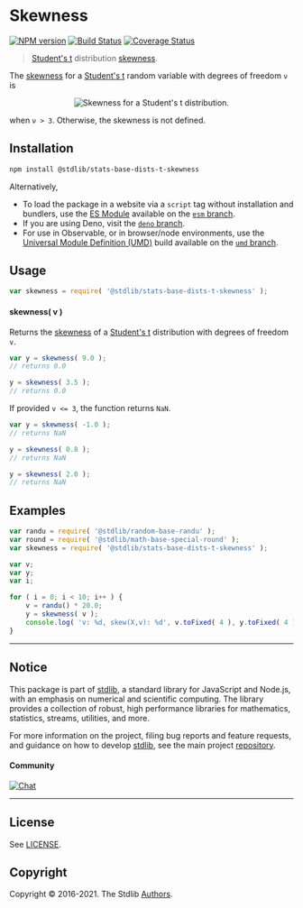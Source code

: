 <!--

@license Apache-2.0

Copyright (c) 2018 The Stdlib Authors.

Licensed under the Apache License, Version 2.0 (the "License");
you may not use this file except in compliance with the License.
You may obtain a copy of the License at

   http://www.apache.org/licenses/LICENSE-2.0

Unless required by applicable law or agreed to in writing, software
distributed under the License is distributed on an "AS IS" BASIS,
WITHOUT WARRANTIES OR CONDITIONS OF ANY KIND, either express or implied.
See the License for the specific language governing permissions and
limitations under the License.

-->

# Skewness

[![NPM version][npm-image]][npm-url] [![Build Status][test-image]][test-url] [![Coverage Status][coverage-image]][coverage-url] <!-- [![dependencies][dependencies-image]][dependencies-url] -->

> [Student's t][t-distribution] distribution [skewness][skewness].

<!-- Section to include introductory text. Make sure to keep an empty line after the intro `section` element and another before the `/section` close. -->

<section class="intro">

The [skewness][skewness] for a [Student's t][t-distribution] random variable with degrees of freedom `ν` is

<!-- <equation class="equation" label="eq:t_skewness" align="center" raw="\operatorname{skew}\left( X \right) = 0" alt="Skewness for a Student's t distribution."> -->

<div class="equation" align="center" data-raw-text="\operatorname{skew}\left( X \right) = 0" data-equation="eq:t_skewness">
    <img src="https://cdn.jsdelivr.net/gh/stdlib-js/stdlib@51534079fef45e990850102147e8945fb023d1d0/lib/node_modules/@stdlib/stats/base/dists/t/skewness/docs/img/equation_t_skewness.svg" alt="Skewness for a Student's t distribution.">
    <br>
</div>

<!-- </equation> -->

when `ν > 3`. Otherwise, the skewness is not defined.

</section>

<!-- /.intro -->

<!-- Package usage documentation. -->

<section class="installation">

## Installation

```bash
npm install @stdlib/stats-base-dists-t-skewness
```

Alternatively,

-   To load the package in a website via a `script` tag without installation and bundlers, use the [ES Module][es-module] available on the [`esm` branch][esm-url].
-   If you are using Deno, visit the [`deno` branch][deno-url].
-   For use in Observable, or in browser/node environments, use the [Universal Module Definition (UMD)][umd] build available on the [`umd` branch][umd-url].

</section>

<section class="usage">

## Usage

```javascript
var skewness = require( '@stdlib/stats-base-dists-t-skewness' );
```

#### skewness( v )

Returns the [skewness][skewness] of a [Student's t][t-distribution] distribution with degrees of freedom `v`.

```javascript
var y = skewness( 9.0 );
// returns 0.0

y = skewness( 3.5 );
// returns 0.0
```

If provided `v <= 3`, the function returns `NaN`.

```javascript
var y = skewness( -1.0 );
// returns NaN

y = skewness( 0.8 );
// returns NaN

y = skewness( 2.0 );
// returns NaN
```

</section>

<!-- /.usage -->

<!-- Package usage notes. Make sure to keep an empty line after the `section` element and another before the `/section` close. -->

<section class="notes">

</section>

<!-- /.notes -->

<!-- Package usage examples. -->

<section class="examples">

## Examples

<!-- eslint no-undef: "error" -->

```javascript
var randu = require( '@stdlib/random-base-randu' );
var round = require( '@stdlib/math-base-special-round' );
var skewness = require( '@stdlib/stats-base-dists-t-skewness' );

var v;
var y;
var i;

for ( i = 0; i < 10; i++ ) {
    v = randu() * 20.0;
    y = skewness( v );
    console.log( 'v: %d, skew(X,v): %d', v.toFixed( 4 ), y.toFixed( 4 ) );
}
```

</section>

<!-- /.examples -->

<!-- Section to include cited references. If references are included, add a horizontal rule *before* the section. Make sure to keep an empty line after the `section` element and another before the `/section` close. -->

<section class="references">

</section>

<!-- /.references -->

<!-- Section for related `stdlib` packages. Do not manually edit this section, as it is automatically populated. -->

<section class="related">

</section>

<!-- /.related -->

<!-- Section for all links. Make sure to keep an empty line after the `section` element and another before the `/section` close. -->


<section class="main-repo" >

* * *

## Notice

This package is part of [stdlib][stdlib], a standard library for JavaScript and Node.js, with an emphasis on numerical and scientific computing. The library provides a collection of robust, high performance libraries for mathematics, statistics, streams, utilities, and more.

For more information on the project, filing bug reports and feature requests, and guidance on how to develop [stdlib][stdlib], see the main project [repository][stdlib].

#### Community

[![Chat][chat-image]][chat-url]

---

## License

See [LICENSE][stdlib-license].


## Copyright

Copyright &copy; 2016-2021. The Stdlib [Authors][stdlib-authors].

</section>

<!-- /.stdlib -->

<!-- Section for all links. Make sure to keep an empty line after the `section` element and another before the `/section` close. -->

<section class="links">

[npm-image]: http://img.shields.io/npm/v/@stdlib/stats-base-dists-t-skewness.svg
[npm-url]: https://npmjs.org/package/@stdlib/stats-base-dists-t-skewness

[test-image]: https://github.com/stdlib-js/stats-base-dists-t-skewness/actions/workflows/test.yml/badge.svg
[test-url]: https://github.com/stdlib-js/stats-base-dists-t-skewness/actions/workflows/test.yml

[coverage-image]: https://img.shields.io/codecov/c/github/stdlib-js/stats-base-dists-t-skewness/main.svg
[coverage-url]: https://codecov.io/github/stdlib-js/stats-base-dists-t-skewness?branch=main

<!--

[dependencies-image]: https://img.shields.io/david/stdlib-js/stats-base-dists-t-skewness.svg
[dependencies-url]: https://david-dm.org/stdlib-js/stats-base-dists-t-skewness/main

-->

[umd]: https://github.com/umdjs/umd
[es-module]: https://developer.mozilla.org/en-US/docs/Web/JavaScript/Guide/Modules

[deno-url]: https://github.com/stdlib-js/stats-base-dists-t-skewness/tree/deno
[umd-url]: https://github.com/stdlib-js/stats-base-dists-t-skewness/tree/umd
[esm-url]: https://github.com/stdlib-js/stats-base-dists-t-skewness/tree/esm

[chat-image]: https://img.shields.io/gitter/room/stdlib-js/stdlib.svg
[chat-url]: https://gitter.im/stdlib-js/stdlib/

[stdlib]: https://github.com/stdlib-js/stdlib

[stdlib-authors]: https://github.com/stdlib-js/stdlib/graphs/contributors

[stdlib-license]: https://raw.githubusercontent.com/stdlib-js/stats-base-dists-t-skewness/main/LICENSE

[t-distribution]: https://en.wikipedia.org/wiki/Student%27s_t-distribution

[skewness]: https://en.wikipedia.org/wiki/Skewness

</section>

<!-- /.links -->
